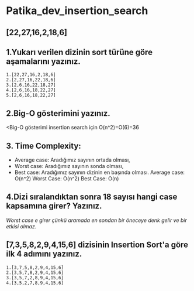 # Patika_dev_insertion_search
## [22,27,16,2,18,6]

## 1.Yukarı verilen dizinin sort türüne göre aşamalarını yazınız.
	1.[22,27,16,2,18,6]
	2.[2,27,16,22,18,6]
	3.[2,6,16,22,18,27]
	4.[2,6,16,18,22,27]
	5.[2,6,16,18,22,27]
## 2.Big-O gösterimini yazınız.
<Big-O gösterimi insertion search için O(n^2)=O(6)=36
## 3. Time Complexity: 
* Average case: Aradığımız sayının ortada olması,
* Worst case: Aradığımız sayının sonda olması, 
* Best case: Aradığımız sayının dizinin en başında olması.
Average case: O(n^2)
Worst Case: O(n^2)
Best Case: O(n)
## 4.Dizi sıralandıktan sonra 18 sayısı hangi case kapsamına girer? Yazınız.
*Worst case e girer çünkü aramada en sondan bir öneceye denk gelir ve bir etkisi olmaz.*
## [7,3,5,8,2,9,4,15,6] dizisinin Insertion Sort'a göre ilk 4 adımını yazınız.

	1.[3,7,5,8,2,9,4,15,6]
	2.[3,5,7,8,2,9,4,15,6]
	3.[3,5,7,2,8,9,4,15,6]
	4.[3,5,2,7,8,9,4,15,6]	
						 
						 
						 
						 
						 
																								

			 
